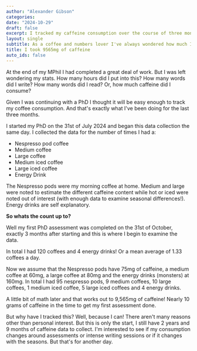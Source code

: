 ```yaml
---
author: "Alexander Gibson"
categories:
date: "2024-10-29"
draft: false
excerpt: I tracked my caffeine consumption over the course of three months while completing my first PhD assessment. Here's how much I had.
layout: single
subtitle: As a coffee and numbers lover I've always wondered how much I have. So I set to find out.
title: I took 9565mg of caffeine
auto_ids: false
---
```

At the end of my MPhil I had completed a great deal of work. But I was left wondering my stats. How many hours did I put into this? How many words did I write? How many words did I read? Or, how much caffeine did I consume?

Given I was continuing with a PhD I thought it will be easy enough to track my coffee consumption. And that's exactly what I've been doing for the last three months.

I started my PhD on the 31st of July 2024 and began this data collection the same day. I collected the data for the number of times I had a:
- Nespresso pod coffee
- Medium coffee
- Large coffee
- Medium iced coffee
- Large iced coffee
- Energy Drink

The Nespresso pods were my morning coffee at home. Medium and large were noted to estimate the different caffeine content while hot or iced were noted out of interest (with enough data to examine seasonal differences!). Energy drinks are self explanatory. 

**So whats the count up to?**

Well my first PhD assessment was completed on the 31st of October, exactly 3 months after starting and this is where I begin to examine the data.

In total I had 120 coffees and 4 energy drinks! Or a mean average of 1.33 coffees a day.

Now we assume that the Nespresso pods have 75mg of caffeine, a medium coffee at 60mg, a large coffee at 80mg and the energy drinks (monsters) at 160mg. In total I had 95 nespresso pods, 9 medium coffees, 10 large coffees, 1 medium iced coffee, 5 large iced coffees and 4 energy drinks. 

A little bit of math later and that works out to 9,565mg of caffeine! Nearly 10 grams of caffeine in the time to get my first assessment done.

But why have I tracked this? Well, because I can! There aren't many reasons other than personal interest. But this is only the start, I still have 2 years and 9 months of caffeine data to collect. I'm interested to see if my consumption changes around assessments or intense writing sessions or if it changes with the seasons. But that's for another day.








